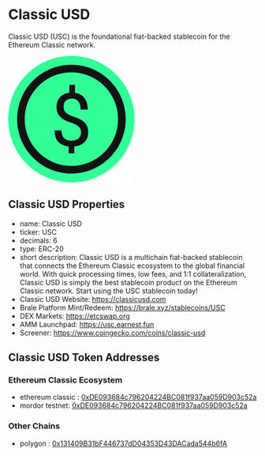 # Classic USD
Classic USD (USC) is the foundational fiat-backed stablecoin for the Ethereum Classic network.

<img src="./assets/logo_usc_1024x1024.png" alt="Classic USD Logo" width="256"/>

## Classic USD Properties
* name: Classic USD
* ticker: USC
* decimals: 6
* type: ERC-20
* short description: Classic USD is a multichain fiat-backed stablecoin that connects the Ethereum Classic ecosystem to the global financial world. With quick processing times, low fees, and 1:1 collateralization, Classic USD is simply the best stablecoin product on the Ethereum Classic network. Start using the USC stablecoin today!
* Classic USD Website: https://classicusd.com
* Brale Platform Mint/Redeem: https://brale.xyz/stablecoins/USC
* DEX Markets: https://etcswap.org
* AMM Launchpad: https://usc.earnest.fun
* Screener: https://www.coingecko.com/coins/classic-usd

## Classic USD Token Addresses
### Ethereum Classic Ecosystem
* ethereum classic : [0xDE093684c796204224BC081f937aa059D903c52a](https://etc.blockscout.com/token/0xDE093684c796204224BC081f937aa059D903c52a)
* mordor testnet: [0xDE093684c796204224BC081f937aa059D903c52a](https://etc-mordor.blockscout.com/token/0xDE093684c796204224BC081f937aa059D903c52a)
### Other Chains
* polygon : [0x131409B31bF446737dD04353D43DACada544b6fA](https://polygonscan.com/token/0x131409b31bf446737dd04353d43dacada544b6fa)
